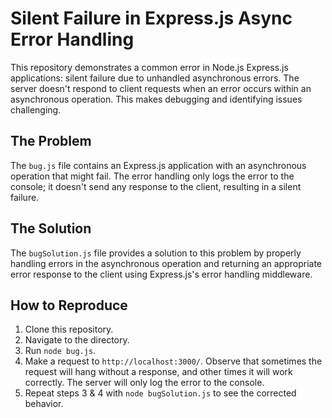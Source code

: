 # Silent Failure in Express.js Async Error Handling

This repository demonstrates a common error in Node.js Express.js applications: silent failure due to unhandled asynchronous errors.  The server doesn't respond to client requests when an error occurs within an asynchronous operation. This makes debugging and identifying issues challenging.

## The Problem
The `bug.js` file contains an Express.js application with an asynchronous operation that might fail.  The error handling only logs the error to the console; it doesn't send any response to the client, resulting in a silent failure.

## The Solution
The `bugSolution.js` file provides a solution to this problem by properly handling errors in the asynchronous operation and returning an appropriate error response to the client using Express.js's error handling middleware. 

## How to Reproduce
1. Clone this repository.
2. Navigate to the directory.
3. Run `node bug.js`.
4. Make a request to `http://localhost:3000/`.  Observe that sometimes the request will hang without a response, and other times it will work correctly. The server will only log the error to the console. 
5. Repeat steps 3 & 4 with `node bugSolution.js` to see the corrected behavior. 